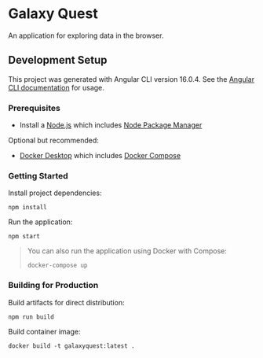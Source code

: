 # Galaxy Quest

An application for exploring data in the browser.

## Development Setup

This project was generated with Angular CLI version 16.0.4. See the
[Angular CLI documentation](https://angular.io/cli) for usage.

### Prerequisites

- Install a [Node.js](https://nodejs.org) which includes [Node Package Manager](https://docs.npmjs.com/getting-started)

Optional but recommended:

- [Docker Desktop](https://www.docker.com/products/docker-desktop/) which includes [Docker Compose](https://docs.docker.com/compose/)

### Getting Started

Install project dependencies:

```shell
npm install
```

Run the application:

```shell
npm start
```

> You can also run the application using Docker with Compose:
>
> ```shell
> docker-compose up
> ```

### Building for Production

Build artifacts for direct distribution:

```shell
npm run build
```

Build container image:

```shell
docker build -t galaxyquest:latest .
```
